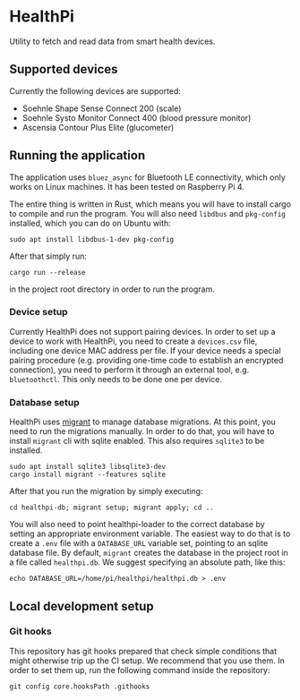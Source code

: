 HealthPi
========

Utility to fetch and read data from smart health devices.

Supported devices
-----------------

Currently the following devices are supported:

* Soehnle Shape Sense Connect 200 (scale)
* Soehnle Systo Monitor Connect 400 (blood pressure monitor)
* Ascensia Contour Plus Elite (glucometer)

Running the application
-----------------------

The application uses `bluez_async` for Bluetooth LE connectivity, which
only works on Linux machines. It has been tested on Raspberry Pi 4.

The entire thing is written in Rust, which means you will have to install
cargo to compile and run the program. You will also need `libdbus`
and `pkg-config` installed, which you can do on Ubuntu with:

```
sudo apt install libdbus-1-dev pkg-config
```

After that simply run:

```
cargo run --release
```

in the project root directory in order to run the program.

### Device setup

Currently HealthPi does not support pairing devices. In order to set up a device
to work with HealthPi, you need to create a `devices.csv` file, including one
device MAC address per file. If your device needs a special pairing procedure
(e.g. providing one-time code to establish an encrypted connection), you need
to perform it through an external tool, e.g. `bluetoothctl`. This only needs
to be done one per device.

### Database setup

HealthPi uses [migrant](https://crates.io/crates/migrant) to manage database migrations.
At this point, you need to run the migrations manually. In order to do that,
you will have to install `migrant` cli with sqlite enabled. This also requires
`sqlite3` to be installed.

```
sudo apt install sqlite3 libsqlite3-dev
cargo install migrant --features sqlite
```

After that you run the migration by simply executing:

```
cd healthpi-db; migrant setup; migrant apply; cd ..
```

You will also need to point healthpi-loader to the correct database by setting
an appropriate environment variable. The easiest way to do that is to create
a `.env` file with a `DATABASE_URL` variable set, pointing to an sqlite database
file. By default, `migrant` creates the database in the project root in a file
called `healthpi.db`. We suggest specifying an absolute path, like this:

```
echo DATABASE_URL=/home/pi/healthpi/healthpi.db > .env
```

Local development setup
-----------------------

### Git hooks

This repository has git hooks prepared that check simple conditions that might
otherwise trip up the CI setup. We recommend that you use them. In order to set
them up, run the following command inside the repository:

```
git config core.hooksPath .githooks
```